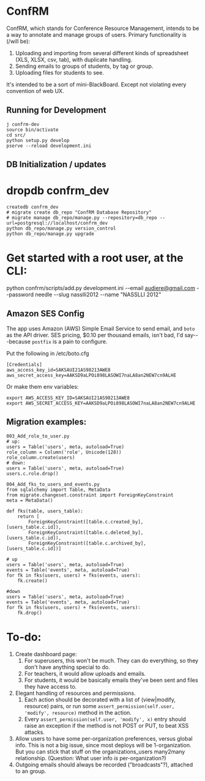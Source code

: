# ConfRM

ConfRM, which stands for Conference Resource Management, intends to be a way to annotate and manage groups of users. Primary functionality is (/will be):

1. Uploading and importing from several different kinds of spreadsheet (XLS, XLSX, csv, tab), with duplicate handling.
2. Sending emails to groups of students, by tag or group.
3. Uploading files for students to see.

It's intended to be a sort of mini-BlackBoard. Except not violating every convention of web UX.

## Running for Development

	j confrm-dev
	source bin/activate
	cd src/
	python setup.py develop
	pserve --reload development.ini

## DB Initialization / updates

  # dropdb confrm_dev
	createdb confrm_dev
	# migrate create db_repo "ConfRM Database Repository"
	# migrate manage db_repo/manage.py --repository=db_repo --url=postgresql://localhost/confrm_dev
	python db_repo/manage.py version_control
	python db_repo/manage.py upgrade

  # Get started with a root user, at the CLI:
  python confrm/scripts/add.py development.ini --email audiere@gmail.com --password needle --slug nasslli2012 --name "NASSLLI 2012"
  
## Amazon SES Config

The app uses Amazon (AWS) Simple Email Service to send email, and `boto` as the API driver. SES pricing, $0.10 per thousand emails, isn't bad, I'd say---because `postfix` is a pain to configure.

Put the following in /etc/boto.cfg

    [Credentials]
    aws_access_key_id=SAKSAUI21AS98213AWE8
    aws_secret_access_key=AAKSD9aLPOi898LASOWI7naLA8an2NEW7cn9ALHE

Or make them env variables:

    export AWS_ACCESS_KEY_ID=SAKSAUI21AS98213AWE8
    export AWS_SECRET_ACCESS_KEY=AAKSD9aLPOi898LASOWI7naLA8an2NEW7cn9ALHE

## Migration examples:

    003_Add_role_to_user.py
    # up:
    users = Table('users', meta, autoload=True)
    role_column = Column('role', Unicode(128))
    role_column.create(users)
    # down:
    users = Table('users', meta, autoload=True)
    users.c.role.drop()

    004_Add_fks_to_users_and_events.py
    from sqlalchemy import Table, MetaData
    from migrate.changeset.constraint import ForeignKeyConstraint
    meta = MetaData()

    def fks(table, users_table):
        return [
            ForeignKeyConstraint([table.c.created_by],  [users_table.c.id]),
            ForeignKeyConstraint([table.c.deleted_by],  [users_table.c.id]),
            ForeignKeyConstraint([table.c.archived_by], [users_table.c.id])]

    # up
    users = Table('users', meta, autoload=True)
    events = Table('events', meta, autoload=True)
    for fk in fks(users, users) + fks(events, users):
        fk.create()

    #down
    users = Table('users', meta, autoload=True)
    events = Table('events', meta, autoload=True)
    for fk in fks(users, users) + fks(events, users):
        fk.drop()

# To-do:

1. Create dashboard page:
	1. For superusers, this won't be much. They can do everything, so they don't have anything special to do.
	2. For teachers, it would allow uploads and emails.
	3. For students, it would be basically emails they've been sent and files they have access to.
2. Elegant handling of resources and permissions.
	1. Each action should be decorated with a list of (view|modify, resource) pairs, or run some `assert_permission(self.user, 'modify', resource)` method in the action.
	2. Every `assert_permission(self.user, 'modify', x)` entry should raise an exception if the method is not POST or PUT, to beat XSS attacks.
6. Allow users to have some per-organization preferences, versus global info.
This is not a big issue, since most deploys will be 1-organization. But you can stick that stuff on the organizations_users many2many relationship. (Question: What user info _is_ per-organization?)
7. Outgoing emails should always be recorded ("broadcasts"?), attached to an group.
